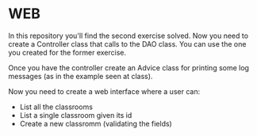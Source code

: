 # WEB

In this repository you'll find the second exercise solved. Now you need to create a Controller class that calls
to the DAO class. You can use the one you created for the former exercise.

Once you have the controller create an Advice class for printing some log messages (as in the example seen at class). 

Now you need to create a web interface where a user can:
* List all the classrooms
* List a single classroom given its id
* Create a new classromm (validating the fields)
